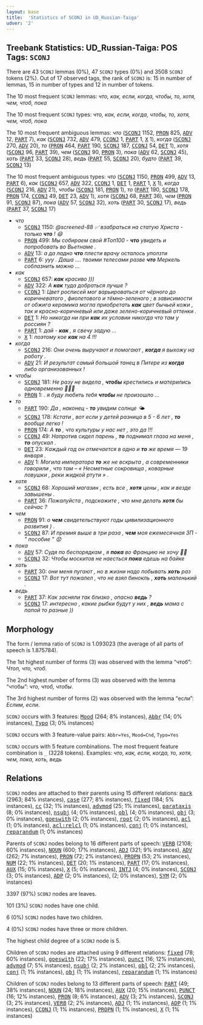 ```yaml
---
layout: base
title:  'Statistics of SCONJ in UD_Russian-Taiga'
udver: '2'
---
```


## Treebank Statistics: UD_Russian-Taiga: POS Tags: `SCONJ`

There are 43 `SCONJ` lemmas (0%), 47 `SCONJ` types (0%) and 3508 `SCONJ` tokens (2%).
Out of 17 observed tags, the rank of `SCONJ` is: 15 in number of lemmas, 15 in number of types and 12 in number of tokens.

The 10 most frequent `SCONJ` lemmas: <em>что, как, если, когда, чтобы, то, хотя, чем, чтоб, пока</em>

The 10 most frequent `SCONJ` types:  <em>что, как, если, когда, чтобы, то, хотя, чем, чтоб, пока</em>

The 10 most frequent ambiguous lemmas: <em>что</em> (<tt><a href="ru_taiga-pos-SCONJ.html">SCONJ</a></tt> 1152, <tt><a href="ru_taiga-pos-PRON.html">PRON</a></tt> 825, <tt><a href="ru_taiga-pos-ADV.html">ADV</a></tt> 12, <tt><a href="ru_taiga-pos-PART.html">PART</a></tt> 7), <em>как</em> (<tt><a href="ru_taiga-pos-SCONJ.html">SCONJ</a></tt> 732, <tt><a href="ru_taiga-pos-ADV.html">ADV</a></tt> 479, <tt><a href="ru_taiga-pos-CCONJ.html">CCONJ</a></tt> 1, <tt><a href="ru_taiga-pos-PART.html">PART</a></tt> 1, <tt><a href="ru_taiga-pos-X.html">X</a></tt> 1), <em>когда</em> (<tt><a href="ru_taiga-pos-SCONJ.html">SCONJ</a></tt> 270, <tt><a href="ru_taiga-pos-ADV.html">ADV</a></tt> 20), <em>то</em> (<tt><a href="ru_taiga-pos-PRON.html">PRON</a></tt> 464, <tt><a href="ru_taiga-pos-PART.html">PART</a></tt> 190, <tt><a href="ru_taiga-pos-SCONJ.html">SCONJ</a></tt> 187, <tt><a href="ru_taiga-pos-CCONJ.html">CCONJ</a></tt> 54, <tt><a href="ru_taiga-pos-DET.html">DET</a></tt> 1), <em>хотя</em> (<tt><a href="ru_taiga-pos-SCONJ.html">SCONJ</a></tt> 96, <tt><a href="ru_taiga-pos-PART.html">PART</a></tt> 39), <em>чем</em> (<tt><a href="ru_taiga-pos-SCONJ.html">SCONJ</a></tt> 90, <tt><a href="ru_taiga-pos-PRON.html">PRON</a></tt> 3), <em>пока</em> (<tt><a href="ru_taiga-pos-ADV.html">ADV</a></tt> 62, <tt><a href="ru_taiga-pos-SCONJ.html">SCONJ</a></tt> 45), <em>хоть</em> (<tt><a href="ru_taiga-pos-PART.html">PART</a></tt> 33, <tt><a href="ru_taiga-pos-SCONJ.html">SCONJ</a></tt> 28), <em>ведь</em> (<tt><a href="ru_taiga-pos-PART.html">PART</a></tt> 55, <tt><a href="ru_taiga-pos-SCONJ.html">SCONJ</a></tt> 20), <em>будто</em> (<tt><a href="ru_taiga-pos-PART.html">PART</a></tt> 39, <tt><a href="ru_taiga-pos-SCONJ.html">SCONJ</a></tt> 13)

The 10 most frequent ambiguous types:  <em>что</em> (<tt><a href="ru_taiga-pos-SCONJ.html">SCONJ</a></tt> 1150, <tt><a href="ru_taiga-pos-PRON.html">PRON</a></tt> 499, <tt><a href="ru_taiga-pos-ADV.html">ADV</a></tt> 13, <tt><a href="ru_taiga-pos-PART.html">PART</a></tt> 6), <em>как</em> (<tt><a href="ru_taiga-pos-SCONJ.html">SCONJ</a></tt> 657, <tt><a href="ru_taiga-pos-ADV.html">ADV</a></tt> 322, <tt><a href="ru_taiga-pos-CCONJ.html">CCONJ</a></tt> 1, <tt><a href="ru_taiga-pos-DET.html">DET</a></tt> 1, <tt><a href="ru_taiga-pos-PART.html">PART</a></tt> 1, <tt><a href="ru_taiga-pos-X.html">X</a></tt> 1), <em>когда</em> (<tt><a href="ru_taiga-pos-SCONJ.html">SCONJ</a></tt> 216, <tt><a href="ru_taiga-pos-ADV.html">ADV</a></tt> 21), <em>чтобы</em> (<tt><a href="ru_taiga-pos-SCONJ.html">SCONJ</a></tt> 181, <tt><a href="ru_taiga-pos-PRON.html">PRON</a></tt> 1), <em>то</em> (<tt><a href="ru_taiga-pos-PART.html">PART</a></tt> 190, <tt><a href="ru_taiga-pos-SCONJ.html">SCONJ</a></tt> 178, <tt><a href="ru_taiga-pos-PRON.html">PRON</a></tt> 174, <tt><a href="ru_taiga-pos-CCONJ.html">CCONJ</a></tt> 49, <tt><a href="ru_taiga-pos-DET.html">DET</a></tt> 23, <tt><a href="ru_taiga-pos-ADV.html">ADV</a></tt> 1), <em>хотя</em> (<tt><a href="ru_taiga-pos-SCONJ.html">SCONJ</a></tt> 68, <tt><a href="ru_taiga-pos-PART.html">PART</a></tt> 36), <em>чем</em> (<tt><a href="ru_taiga-pos-PRON.html">PRON</a></tt> 91, <tt><a href="ru_taiga-pos-SCONJ.html">SCONJ</a></tt> 87), <em>пока</em> (<tt><a href="ru_taiga-pos-ADV.html">ADV</a></tt> 57, <tt><a href="ru_taiga-pos-SCONJ.html">SCONJ</a></tt> 32), <em>хоть</em> (<tt><a href="ru_taiga-pos-PART.html">PART</a></tt> 30, <tt><a href="ru_taiga-pos-SCONJ.html">SCONJ</a></tt> 17), <em>ведь</em> (<tt><a href="ru_taiga-pos-PART.html">PART</a></tt> 37, <tt><a href="ru_taiga-pos-SCONJ.html">SCONJ</a></tt> 17)


* <em>что</em>
  * <tt><a href="ru_taiga-pos-SCONJ.html">SCONJ</a></tt> 1150: <em>@screened-88 ✅ взабраться на статую Христа - только <b>что</b> ! 😄</em>
  * <tt><a href="ru_taiga-pos-PRON.html">PRON</a></tt> 499: <em>Мы собираем свой #Топ100 - <b>что</b> увидеть и попробовать во Вьетнаме .</em>
  * <tt><a href="ru_taiga-pos-ADV.html">ADV</a></tt> 13: <em>а да ладно <b>что</b> плести врачу осталось уползти</em>
  * <tt><a href="ru_taiga-pos-PART.html">PART</a></tt> 6: <em>ууу . Даша .... твоими телесами разве <b>что</b> Меркель соблазнить можно ...</em>
* <em>как</em>
  * <tt><a href="ru_taiga-pos-SCONJ.html">SCONJ</a></tt> 657: <em><b>как</b> красиво )))</em>
  * <tt><a href="ru_taiga-pos-ADV.html">ADV</a></tt> 322: <em>А <b>как</b> туда добраться лучше ?</em>
  * <tt><a href="ru_taiga-pos-CCONJ.html">CCONJ</a></tt> 1: <em>Цвет росписей мог варьироваться от чёрного до коричневатого , фиолетового и тёмно-зеленого ; в зависимости от обжига керамика могла приобретать <b>как</b> цвет бычьей кожи , так и красно-коричневый или даже зелено-коричневый оттенки .</em>
  * <tt><a href="ru_taiga-pos-DET.html">DET</a></tt> 1: <em>Но никогда ни при <b>как</b> их условии никогда что там у россиян ?</em>
  * <tt><a href="ru_taiga-pos-PART.html">PART</a></tt> 1: <em>дай - <b>как</b> , я свечу задую ...</em>
  * <tt><a href="ru_taiga-pos-X.html">X</a></tt> 1: <em>поэтому кое <b>как</b> на 4 !!!</em>
* <em>когда</em>
  * <tt><a href="ru_taiga-pos-SCONJ.html">SCONJ</a></tt> 216: <em>Они очень выручают и помогают , <b>когда</b> я выхожу на работу .</em>
  * <tt><a href="ru_taiga-pos-ADV.html">ADV</a></tt> 21: <em>И результат самый большой танец в Питере из <b>когда</b> либо организованных !</em>
* <em>чтобы</em>
  * <tt><a href="ru_taiga-pos-SCONJ.html">SCONJ</a></tt> 181: <em>Не разу не видела , <b>чтобы</b> крестились и матерились одновременно 🙈🙈🙈</em>
  * <tt><a href="ru_taiga-pos-PRON.html">PRON</a></tt> 1: <em>. я буду любить тебя <b>чтобы</b> не произошло ...</em>
* <em>то</em>
  * <tt><a href="ru_taiga-pos-PART.html">PART</a></tt> 190: <em>Да , наконец - <b>то</b> увидим солнце 🌤</em>
  * <tt><a href="ru_taiga-pos-SCONJ.html">SCONJ</a></tt> 178: <em>Кстати , вот если у детей разница в 5 - 6 лет , <b>то</b> вообще легко !</em>
  * <tt><a href="ru_taiga-pos-PRON.html">PRON</a></tt> 174: <em>А <b>то</b> , что культуры у нас нет , это да !!!</em>
  * <tt><a href="ru_taiga-pos-CCONJ.html">CCONJ</a></tt> 49: <em>Напротив сидел парень , <b>то</b> поднимал глаза на меня , <b>то</b> опускал .</em>
  * <tt><a href="ru_taiga-pos-DET.html">DET</a></tt> 23: <em>Каждый год он отмечается в одно и <b>то</b> же время — 19 января .</em>
  * <tt><a href="ru_taiga-pos-ADV.html">ADV</a></tt> 1: <em>Могила императора <b>то</b> же не вскрыта , а современники говорили , что там – « Несметные сокровища , коварные ловушки , реки жидкой ртути » .</em>
* <em>хотя</em>
  * <tt><a href="ru_taiga-pos-SCONJ.html">SCONJ</a></tt> 68: <em>Хороший магазин , есть все , <b>хотя</b> цены , как и везде завышены .</em>
  * <tt><a href="ru_taiga-pos-PART.html">PART</a></tt> 36: <em>Пожалуйста , подскажите , что мне делать <b>хотя</b> бы сейчас ?</em>
* <em>чем</em>
  * <tt><a href="ru_taiga-pos-PRON.html">PRON</a></tt> 91: <em>о <b>чем</b> свидетельствуют годы цивилизационного развития ) .</em>
  * <tt><a href="ru_taiga-pos-SCONJ.html">SCONJ</a></tt> 87: <em>И премия выше в три раза , <b>чем</b> моя ежемесячная ЗП - " пособие " 😟</em>
* <em>пока</em>
  * <tt><a href="ru_taiga-pos-ADV.html">ADV</a></tt> 57: <em>Судя по беспорядкам , я <b>пока</b> во Францию не хочу 🙈😉</em>
  * <tt><a href="ru_taiga-pos-SCONJ.html">SCONJ</a></tt> 32: <em>Чтобы москитов не наесться <b>пока</b> едешь на байке</em>
* <em>хоть</em>
  * <tt><a href="ru_taiga-pos-PART.html">PART</a></tt> 30: <em>они меня пугают , но в жизни надо побывать <b>хоть</b> раз</em>
  * <tt><a href="ru_taiga-pos-SCONJ.html">SCONJ</a></tt> 17: <em>Вот тут пожалел , что не взял бинокль , <b>хоть</b> маленький .</em>
* <em>ведь</em>
  * <tt><a href="ru_taiga-pos-PART.html">PART</a></tt> 37: <em>Как засняли так близко , опасно <b>ведь</b> ?</em>
  * <tt><a href="ru_taiga-pos-SCONJ.html">SCONJ</a></tt> 17: <em>интересно , какие рыбки будут у них , <b>ведь</b> мама с папой то разные ))</em>

## Morphology

The form / lemma ratio of `SCONJ` is 1.093023 (the average of all parts of speech is 1.875784).

The 1st highest number of forms (3) was observed with the lemma “чтоб”: <em>Чтоп, что, чтоб</em>.

The 2nd highest number of forms (3) was observed with the lemma “чтобы”: <em>что, чтоб, чтобы</em>.

The 3rd highest number of forms (2) was observed with the lemma “если”: <em>Еслим, если</em>.

`SCONJ` occurs with 3 features: <tt><a href="ru_taiga-feat-Mood.html">Mood</a></tt> (264; 8% instances), <tt><a href="ru_taiga-feat-Abbr.html">Abbr</a></tt> (14; 0% instances), <tt><a href="ru_taiga-feat-Typo.html">Typo</a></tt> (3; 0% instances)

`SCONJ` occurs with 3 feature-value pairs: `Abbr=Yes`, `Mood=Cnd`, `Typo=Yes`

`SCONJ` occurs with 5 feature combinations.
The most frequent feature combination is `_` (3228 tokens).
Examples: <em>что, как, если, когда, то, хотя, чем, пока, хоть, ведь</em>


## Relations

`SCONJ` nodes are attached to their parents using 15 different relations: <tt><a href="ru_taiga-dep-mark.html">mark</a></tt> (2963; 84% instances), <tt><a href="ru_taiga-dep-case.html">case</a></tt> (277; 8% instances), <tt><a href="ru_taiga-dep-fixed.html">fixed</a></tt> (184; 5% instances), <tt><a href="ru_taiga-dep-cc.html">cc</a></tt> (32; 1% instances), <tt><a href="ru_taiga-dep-advmod.html">advmod</a></tt> (25; 1% instances), <tt><a href="ru_taiga-dep-parataxis.html">parataxis</a></tt> (8; 0% instances), <tt><a href="ru_taiga-dep-nsubj.html">nsubj</a></tt> (4; 0% instances), <tt><a href="ru_taiga-dep-obl.html">obl</a></tt> (4; 0% instances), <tt><a href="ru_taiga-dep-obj.html">obj</a></tt> (3; 0% instances), <tt><a href="ru_taiga-dep-goeswith.html">goeswith</a></tt> (2; 0% instances), <tt><a href="ru_taiga-dep-root.html">root</a></tt> (2; 0% instances), <tt><a href="ru_taiga-dep-acl.html">acl</a></tt> (1; 0% instances), <tt><a href="ru_taiga-dep-acl-relcl.html">acl:relcl</a></tt> (1; 0% instances), <tt><a href="ru_taiga-dep-conj.html">conj</a></tt> (1; 0% instances), <tt><a href="ru_taiga-dep-reparandum.html">reparandum</a></tt> (1; 0% instances)

Parents of `SCONJ` nodes belong to 16 different parts of speech: <tt><a href="ru_taiga-pos-VERB.html">VERB</a></tt> (2108; 60% instances), <tt><a href="ru_taiga-pos-NOUN.html">NOUN</a></tt> (600; 17% instances), <tt><a href="ru_taiga-pos-ADJ.html">ADJ</a></tt> (321; 9% instances), <tt><a href="ru_taiga-pos-ADV.html">ADV</a></tt> (262; 7% instances), <tt><a href="ru_taiga-pos-PRON.html">PRON</a></tt> (72; 2% instances), <tt><a href="ru_taiga-pos-PROPN.html">PROPN</a></tt> (53; 2% instances), <tt><a href="ru_taiga-pos-NUM.html">NUM</a></tt> (22; 1% instances), <tt><a href="ru_taiga-pos-DET.html">DET</a></tt> (20; 1% instances), <tt><a href="ru_taiga-pos-PART.html">PART</a></tt> (17; 0% instances), <tt><a href="ru_taiga-pos-AUX.html">AUX</a></tt> (15; 0% instances), <tt><a href="ru_taiga-pos-X.html">X</a></tt> (5; 0% instances), <tt><a href="ru_taiga-pos-INTJ.html">INTJ</a></tt> (4; 0% instances), <tt><a href="ru_taiga-pos-SCONJ.html">SCONJ</a></tt> (3; 0% instances), <tt><a href="ru_taiga-pos-ADP.html">ADP</a></tt> (2; 0% instances),  (2; 0% instances), <tt><a href="ru_taiga-pos-SYM.html">SYM</a></tt> (2; 0% instances)

3397 (97%) `SCONJ` nodes are leaves.

101 (3%) `SCONJ` nodes have one child.

6 (0%) `SCONJ` nodes have two children.

4 (0%) `SCONJ` nodes have three or more children.

The highest child degree of a `SCONJ` node is 5.

Children of `SCONJ` nodes are attached using 9 different relations: <tt><a href="ru_taiga-dep-fixed.html">fixed</a></tt> (78; 60% instances), <tt><a href="ru_taiga-dep-goeswith.html">goeswith</a></tt> (22; 17% instances), <tt><a href="ru_taiga-dep-punct.html">punct</a></tt> (16; 12% instances), <tt><a href="ru_taiga-dep-advmod.html">advmod</a></tt> (7; 5% instances), <tt><a href="ru_taiga-dep-nsubj.html">nsubj</a></tt> (2; 2% instances), <tt><a href="ru_taiga-dep-obl.html">obl</a></tt> (2; 2% instances), <tt><a href="ru_taiga-dep-conj.html">conj</a></tt> (1; 1% instances), <tt><a href="ru_taiga-dep-obj.html">obj</a></tt> (1; 1% instances), <tt><a href="ru_taiga-dep-reparandum.html">reparandum</a></tt> (1; 1% instances)

Children of `SCONJ` nodes belong to 13 different parts of speech: <tt><a href="ru_taiga-pos-PART.html">PART</a></tt> (49; 38% instances), <tt><a href="ru_taiga-pos-NOUN.html">NOUN</a></tt> (24; 18% instances), <tt><a href="ru_taiga-pos-AUX.html">AUX</a></tt> (20; 15% instances), <tt><a href="ru_taiga-pos-PUNCT.html">PUNCT</a></tt> (16; 12% instances), <tt><a href="ru_taiga-pos-PRON.html">PRON</a></tt> (8; 6% instances), <tt><a href="ru_taiga-pos-ADV.html">ADV</a></tt> (3; 2% instances), <tt><a href="ru_taiga-pos-SCONJ.html">SCONJ</a></tt> (3; 2% instances), <tt><a href="ru_taiga-pos-VERB.html">VERB</a></tt> (2; 2% instances), <tt><a href="ru_taiga-pos-ADJ.html">ADJ</a></tt> (1; 1% instances), <tt><a href="ru_taiga-pos-ADP.html">ADP</a></tt> (1; 1% instances), <tt><a href="ru_taiga-pos-CCONJ.html">CCONJ</a></tt> (1; 1% instances), <tt><a href="ru_taiga-pos-PROPN.html">PROPN</a></tt> (1; 1% instances), <tt><a href="ru_taiga-pos-X.html">X</a></tt> (1; 1% instances)

